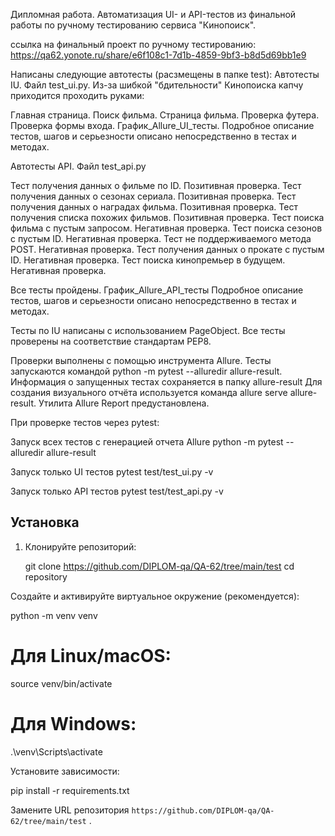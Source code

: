 Дипломная работа.
Автоматизация UI- и API-тестов из финальной работы по ручному тестированию сервиса "Кинопоиск".

ссылка на финальный проект по ручному тестированию: https://qa62.yonote.ru/share/e6f108c1-7d1b-4859-9bf3-b8d5d69bb1e9

Написаны следующие автотесты (расзмещены в папке test): Автотесты IU. Файл test_ui.py. Из-за шибкой "бдительности" Кинопоиска капчу приходится проходить руками:

Главная страница.
Поиск фильма.
Страница фильма.
Проверка футера.
Проверка формы входа.
График_Allure_UI_тесты. Подробное описание тестов, шагов и серьезности описано непосредственно в тестах и методах.


Автотесты API. Файл test_api.py

Тест получения данных о фильме по ID. Позитивная проверка.
Тест получения данных о сезонах сериала. Позитивная проверка.
Тест получения данных о наградах фильма. Позитивная проверка.
Тест получения списка похожих фильмов. Позитивная проверка.
Тест поиска фильма с пустым запросом. Негативная проверка.
Тест поиска сезонов с пустым ID. Негативная проверка.
Тест не поддерживаемого метода POST. Негативная проверка.
Тест получения данных о прокате с пустым ID. Негативная проверка.
Тест поиска кинопремьер в будущем. Негативная проверка.

Все тесты пройдены. График_Allure_API_тесты
Подробное описание тестов, шагов и серьезности описано непосредственно в тестах и методах.

Тесты по IU написаны с использованием PageObject. Все тесты проверены на соответствие стандартам PEP8.

Проверки выполнены с помощью инструмента Allure. Тесты запускаются командой python -m pytest --alluredir allure-result. Информация о запущенных тестах сохраняется в папку allure-result Для создания визуального отчёта используется команда allure serve allure-result. Утилита Allure Report предустановлена.

При проверке тестов через pytest:

Запуск всех тестов с генерацией отчета Allure
python -m pytest --alluredir allure-result

Запуск только UI тестов
pytest test/test_ui.py -v

Запуск только API тестов
pytest test/test_api.py -v

## Установка

1. Клонируйте репозиторий:
   
   git clone https://github.com/DIPLOM-qa/QA-62/tree/main/test
   cd repository
   
Создайте и активируйте виртуальное окружение (рекомендуется):

python -m venv venv
# Для Linux/macOS:
source venv/bin/activate
# Для Windows:
.\venv\Scripts\activate

Установите зависимости:

pip install -r requirements.txt

Замените URL репозитория `https://github.com/DIPLOM-qa/QA-62/tree/main/test` .